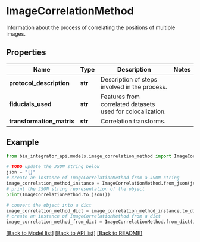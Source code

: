 # ImageCorrelationMethod

Information about the process of correlating the positions of multiple images.

## Properties

Name | Type | Description | Notes
------------ | ------------- | ------------- | -------------
**protocol_description** | **str** | Description of steps involved in the process. | 
**fiducials_used** | **str** | Features from correlated datasets used for colocalization. | 
**transformation_matrix** | **str** | Correlation transforms. | 

## Example

```python
from bia_integrator_api.models.image_correlation_method import ImageCorrelationMethod

# TODO update the JSON string below
json = "{}"
# create an instance of ImageCorrelationMethod from a JSON string
image_correlation_method_instance = ImageCorrelationMethod.from_json(json)
# print the JSON string representation of the object
print(ImageCorrelationMethod.to_json())

# convert the object into a dict
image_correlation_method_dict = image_correlation_method_instance.to_dict()
# create an instance of ImageCorrelationMethod from a dict
image_correlation_method_from_dict = ImageCorrelationMethod.from_dict(image_correlation_method_dict)
```
[[Back to Model list]](../README.md#documentation-for-models) [[Back to API list]](../README.md#documentation-for-api-endpoints) [[Back to README]](../README.md)


